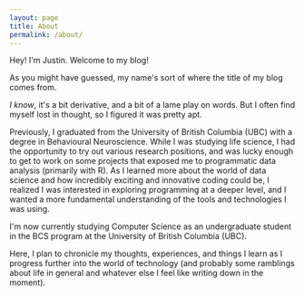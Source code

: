 ```yaml
---
layout: page
title: About
permalink: /about/
---
```


Hey! I'm Justin. Welcome to my blog!

As you might have guessed, my name's sort of where the title of my blog comes from.

_I know_, it's a bit derivative, and a bit of a lame play on words. But I often find myself lost in thought, so I figured it was pretty apt.

Previously, I graduated from the University of British Columbia (UBC) with a degree in Behavioural Neuroscience. While I was studying life science, I had the opportunity
to try out various research positions, and was lucky enough to get to work on some projects that exposed me to programmatic data analysis (primarily with R). As I learned more about the world of data science and how incredibly exciting and innovative coding could be, I realized I was interested in exploring
programming at a deeper level, and I wanted a more fundamental understanding of the tools and technologies I was using.

I'm now currently studying Computer Science as an undergraduate student in the BCS program at the University of British Columbia (UBC).

Here, I plan to chronicle my thoughts, experiences, and things I learn as I progress further into the world of technology (and probably some ramblings about life in general and whatever else I feel like writing down in the moment).
